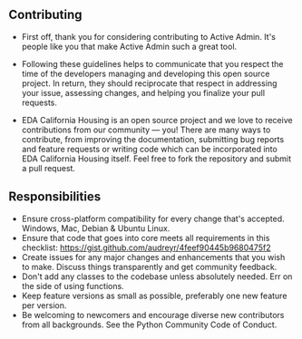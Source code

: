 ## Contributing
* First off, thank you for considering contributing to Active Admin. It's people like you that make Active Admin such a great tool.

* Following these guidelines helps to communicate that you respect the time of the developers managing and developing this open source project. In return, they should reciprocate that respect in addressing your issue, assessing changes, and helping you finalize your pull requests.

* EDA California Housing is an open source project and we love to receive contributions from our community — you! There are many ways to contribute, from improving the documentation, submitting bug reports and feature requests or writing code which can be incorporated into EDA California Housing itself. Feel free to fork the repository and submit a pull request.



## Responsibilities
* Ensure cross-platform compatibility for every change that's accepted. Windows, Mac, Debian & Ubuntu Linux.
* Ensure that code that goes into core meets all requirements in this checklist: https://gist.github.com/audreyr/4feef90445b9680475f2
* Create issues for any major changes and enhancements that you wish to make. Discuss things transparently and get community feedback.
* Don't add any classes to the codebase unless absolutely needed. Err on the side of using functions.
* Keep feature versions as small as possible, preferably one new feature per version.
* Be welcoming to newcomers and encourage diverse new contributors from all backgrounds. See the Python Community Code of Conduct.


